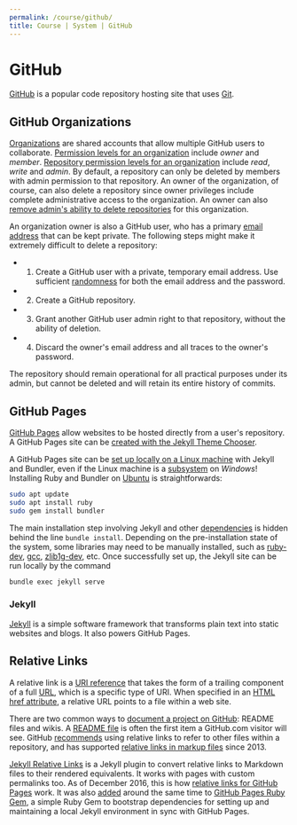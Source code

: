 ```yaml
---
permalink: /course/github/
title: Course | System | GitHub
---
```

# GitHub

[GitHub](https://github.com/) is a popular code repository hosting site that uses [Git](http://realai.org/course/git/).

## GitHub Organizations

[Organizations](https://help.github.com/articles/about-organizations/) are shared accounts that allow multiple GitHub users to collaborate. [Permission levels for an organization](https://help.github.com/articles/permission-levels-for-an-organization/) include *owner* and *member*. [Repository permission levels for an organization](https://help.github.com/articles/repository-permission-levels-for-an-organization/) include *read*, *write* and *admin*. By default, a repository can only be deleted by members with admin permission to that repository. An owner of the organization, of course, can also delete a repository since owner privileges include complete administrative access to the organization. An owner can also [remove admin's ability to delete repositories](https://help.github.com/articles/repository-permission-levels-for-an-organization/#deleting-and-transferring-repositories) for this organization.

An organization owner is also a GitHub user, who has a primary [email address](https://help.github.com/articles/setting-your-commit-email-address-on-github/) that can be kept private. The following steps might make it extremely difficult to delete a repository:

* 1) Create a GitHub user with a private, temporary email address. Use sufficient [randomness](https://en.wikipedia.org/wiki/Password_strength#Required_bits_of_entropy) for both the email address and the password.
* 2) Create a GitHub repository.
* 3) Grant another GitHub user admin right to that repository, without the ability of deletion.
* 4) Discard the owner's email address and all traces to the owner's password.

The repository should remain operational for all practical purposes under its admin, but cannot be deleted and will retain its entire history of commits.

## GitHub Pages

 [GitHub Pages](https://pages.github.com/) allow websites to be hosted directly from a user's repository. A GitHub Pages site can be [created with the Jekyll Theme Chooser](https://help.github.com/articles/creating-a-github-pages-site-with-the-jekyll-theme-chooser/).

A GitHub Pages site can be [set up locally on a Linux machine](https://help.github.com/articles/setting-up-your-github-pages-site-locally-with-jekyll/#platform-linux) with Jekyll and Bundler, even if the Linux machine is a [subsystem](http://realai.org/course/windows/#windows-subsystem-for-linux) on *Windows*! Installing Ruby and Bundler on [Ubuntu](http://realai.org/course/ubuntu/) is straightforwards:

```bash
sudo apt update
sudo apt install ruby
sudo gem install bundler
```

The main installation step involving Jekyll and other [dependencies](https://pages.github.com/versions/) is hidden behind the line `bundle install`. Depending on the pre-installation state of the system, some libraries may need to be manually installed, such as [ruby-dev](https://packages.ubuntu.com/xenial/ruby-dev), [gcc](https://packages.ubuntu.com/xenial/gcc), [zlib1g-dev](https://packages.ubuntu.com/xenial/zlib1g-dev), etc. Once successfully set up, the Jekyll site can be run locally by the command

```bash
bundle exec jekyll serve
```

### Jekyll

[Jekyll](https://jekyllrb.com/) is a simple software framework that transforms plain text into static websites and blogs. It also powers GitHub Pages.

## Relative Links

A relative link is a [URI reference](https://en.wikipedia.org/wiki/Uniform_Resource_Identifier#URI_references) that takes the form of a trailing component of a full [URL](https://en.wikipedia.org/wiki/URL), which is a specific type of URI. When specified in an [HTML href attribute](https://www.w3schools.com/TagS/att_a_href.asp), a relative URL points to a file within a web site.

There are two common ways to [document a project on GitHub](https://guides.github.com/features/wikis/): README files and wikis. A [README file](https://help.github.com/articles/about-readmes/) is often the first item a GitHub.com visitor will see. GitHub [recommends](https://help.github.com/articles/about-readmes/#relative-links-and-image-paths-in-readme-files) using relative links to refer to other files within a repository, and has supported [relative links in markup files](https://github.com/blog/1395-relative-links-in-markup-files) since 2013.

[Jekyll Relative Links](https://github.com/benbalter/jekyll-relative-links) is a Jekyll plugin to convert relative links to Markdown files to their rendered equivalents. It works with pages with custom permalinks too. As of December 2016, this is how [relative links for GitHub Pages](https://github.com/blog/2290-relative-links-for-github-pages) work. It was also [added](https://github.com/github/pages-gem/pull/360) around the same time to [GitHub Pages Ruby Gem](https://github.com/github/pages-gem), a simple Ruby Gem to bootstrap dependencies for setting up and maintaining a local Jekyll environment in sync with GitHub Pages.

